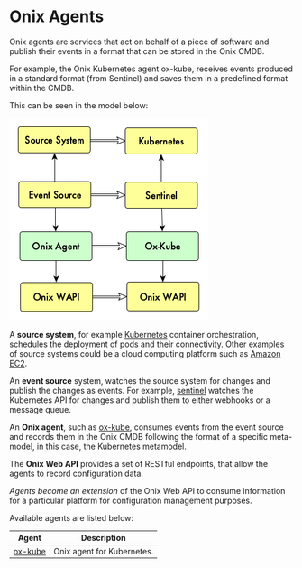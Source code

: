 # Onix Agents

Onix agents are services that act on behalf of a piece of software 
and publish their events in a format that can be stored in the Onix CMDB.

For example, the Onix Kubernetes agent ox-kube, receives events produced in a 
standard format (from Sentinel) and saves them in a predefined format within the CMDB.

This can be seen in the model below:

![agents](./agents.png)

A __source system__, for example [Kubernetes](https://kubernetes.io/) container orchestration, 
schedules the deployment of pods and their connectivity.
Other examples of source systems could be a cloud computing platform such as [Amazon EC2](https://aws.amazon.com/ec2/).

An __event source__ system, watches the source system for changes and publish the changes as events.
For example, [sentinel](http://sentinel.gatblau.org) watches the Kubernetes API for changes and 
publish them to either webhooks or a message queue.

An __Onix agent__, such as [ox-kube](./oxkube/readme.md), consumes events from the event source and 
records them in the Onix CMDB following the format of a specific meta-model, in this case,
the Kubernetes metamodel.  

The __Onix Web API__ provides a set of RESTful endpoints, that allow the agents to record configuration
data. 

_Agents become an extension_ of the Onix Web API to consume information for a particular platform for 
configuration management purposes.

Available agents are listed below:

| Agent | Description |
|---|---|
| [ox-kube](./oxkube/readme.md) | Onix agent for Kubernetes. |
 
